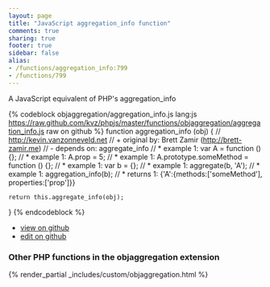 ```yaml
---
layout: page
title: "JavaScript aggregation_info function"
comments: true
sharing: true
footer: true
sidebar: false
alias:
- /functions/aggregation_info:799
- /functions/799
---
```

<!-- Generated by Rakefile:build -->
A JavaScript equivalent of PHP's aggregation_info

{% codeblock objaggregation/aggregation_info.js lang:js https://raw.github.com/kvz/phpjs/master/functions/objaggregation/aggregation_info.js raw on github %}
function aggregation_info (obj) {
    // http://kevin.vanzonneveld.net
    // +   original by: Brett Zamir (http://brett-zamir.me)
    // -    depends on: aggregate_info
    // *     example 1: var A = function () {};
    // *     example 1: A.prop = 5;
    // *     example 1: A.prototype.someMethod = function () {};
    // *     example 1: var b = {};
    // *     example 1: aggregate(b, 'A');
    // *     example 1: aggregation_info(b);
    // *     returns 1: {'A':{methods:['someMethod'], properties:['prop']}}

    return this.aggregate_info(obj);
}
{% endcodeblock %}

 - [view on github](https://github.com/kvz/phpjs/blob/master/functions/objaggregation/aggregation_info.js)
 - [edit on github](https://github.com/kvz/phpjs/edit/master/functions/objaggregation/aggregation_info.js)

### Other PHP functions in the objaggregation extension
{% render_partial _includes/custom/objaggregation.html %}
